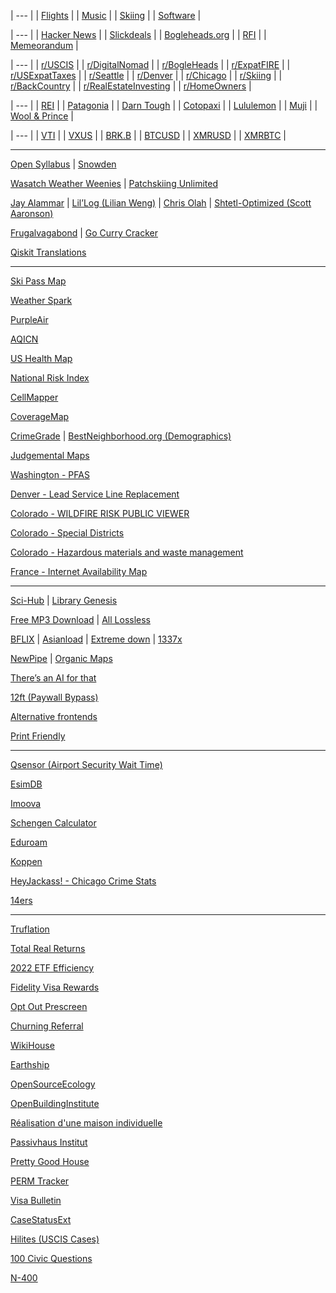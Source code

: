 | --- |
| [Flights](./flights) |
| [Music](./music) |
| [Skiing](./skiing) |
| [Software](./software) |

| --- |
| [Hacker News](https://news.ycombinator.com/) | 
| [Slickdeals](https://slickdeals.net/) |
| [Bogleheads.org](https://bogleheads.org/) |
| [RFI](https://www.rfi.fr/en/) |
| [Memeorandum](https://www.memeorandum.com/) |

| --- |
| [r/USCIS](https://old.reddit.com/r/uscis) |
| [r/DigitalNomad](https://old.reddit.com/r/digitalnomad/) |
| [r/BogleHeads](https://old.reddit.com/r/bogleheads) |
| [r/ExpatFIRE](https://old.reddit.com/r/expatfire) |
| [r/USExpatTaxes](https://old.reddit.com/r/usexpattaxes) |
| [r/Seattle](https://old.reddit.com/r/seattle) | 
| [r/Denver](https://old.reddit.com/r/denver) |
| [r/Chicago](https://old.reddit.com/r/chicago) |
| [r/Skiing](http://old.reddit.com/r/skiing) |
| [r/BackCountry](https://old.reddit.com/r/backcountry) |
| [r/RealEstateInvesting](http://old.reddit.com/r/realestateinvesting) | 
| [r/HomeOwners](http://old.reddit.com/r/homeowners) |

| --- |
| [REI](https://www.rei.com/) |
| [Patagonia](https://www.patagonia.com/) |
| [Darn Tough](https://darntough.com/) |
| [Cotopaxi](https://www.cotopaxi.com/) |
| [Lululemon](https://shop.lululemon.com/) |
| [Muji](https://www.muji.us/) |
| [Wool & Prince](https://woolandprince.com/) |

| --- |
| [VTI](https://www.tradingview.com/chart/?symbol=AMEX%3AVTI) |
| [VXUS](https://www.tradingview.com/chart/?symbol=NASDAQ%3AVXUS) |
| [BRK.B](https://www.tradingview.com/chart/?symbol=NYSE%3ABRK.B) |
| [BTCUSD](https://www.tradingview.com/chart/?symbol=BITSTAMP%3ABTCUSD) |
| [XMRUSD](https://www.tradingview.com/chart/?symbol=BYBIT%3AXMRUSDT.P) |
| [XMRBTC](https://www.tradingview.com/chart/?symbol=BINANCE%3AXMRBTC) |

---

[Open Syllabus](https://nitter.net/search?f=tweets\&q=from%3Aclured+OR+from%3Aopensyllabus\&e-nativeretweets=on\&e-replies=on) | [Snowden](https://nitter.net/search?f=tweets\&q=from%3Asnowden\&e-nativeretweets=on\&e-replies=on)

[Wasatch Weather Weenies](https://wasatchweatherweenies.blogspot.com/) | [Patchskiing Unlimited](https://patchskiing.net/)

[Jay Alammar](https://jalammar.github.io/) | [Lil’Log (Lilian Weng)](https://lilianweng.github.io/) | [Chris Olah](https://colah.github.io/) | [Shtetl-Optimized (Scott Aaronson)](https://scottaaronson.blog/)

[Frugalvagabond](https://frugalvagabond.com/) | [Go Curry Cracker](https://www.gocurrycracker.com)

[Qiskit Translations](https://github.com/qiskit-community/qiskit-translations/projects/2#column-16059157)

---

[Ski Pass Map](https://www.google.com/maps/d/u/0/viewer?mid=1hs1R4ik-rEIl4ClU2GCHznGAJN4nc3Mh&ll=41.48631472755944%2C-102.18505327499997&z=2)

[Weather Spark](https://weatherspark.com)

[PurpleAir](https://map.purpleair.com/)

[AQICN](https://aqicn.org/map/northamerica/)

[US Health Map](https://vizhub.healthdata.org/subnational/usa)

[National Risk Index](https://hazards.fema.gov/nri/map)

[CellMapper](https://www.cellmapper.net)

[CoverageMap](https://coveragemap.com)

[CrimeGrade](https://crimegrade.org/crime-in-my-area/) | [BestNeighborhood.org (Demographics)](https://bestneighborhood.org/)

[Judgemental Maps](https://judgmentalmaps.com)

[Washington - PFAS](https://doh.wa.gov/data-and-statistical-reports/washington-tracking-network-wtn/pfas/dashboard)

[Denver - Lead Service Line Replacement](https://dw.maps.arcgis.com/apps/View/index.html?appid=cb5d6630085b4e4b96ff7fd1adf39025)

[Colorado - WILDFIRE RISK PUBLIC VIEWER](https://co-pub.coloradoforestatlas.org/)

[Colorado - Special Districts](https://gis.dola.colorado.gov/CO_SpecialDistrict/)

[Colorado - Hazardous materials and waste management](https://cdphe.maps.arcgis.com/apps/webappviewer/index.html?id=dbca3a2942764fd8bdb947826a5a2228)

[France - Internet Availability Map](https://cartefibre.arcep.fr/index.html)

---

[Sci-Hub](https://sci-hub.se/) | [Library Genesis](http://libgen.rs/)

[Free MP3 Download](https://free-mp3-download.net/) | [All Lossless](https://alllossless.net)

[BFLIX](https://web.bflix.to/home) | [Asianload](https://asianembed.io/) | [Extreme down](https://www.extreme-down.moe) | [1337x](https://1337x.to/)

[NewPipe](https://github.com/TeamNewPipe/NewPipe/releases) | [Organic Maps](https://organicmaps.app/)

[There’s an AI for that](https://theresanaiforthat.com/alphabetical/)

[12ft (Paywall Bypass)](https://12ft.io/)

[Alternative frontends](https://farside.link/)

[Print Friendly](https://www.printfriendly.com)

---

[Qsensor (Airport Security Wait Time)](https://qsensor.co/)

[EsimDB](https://esimdb.com)

[Imoova](https://imoova.com/)

[Schengen Calculator](https://schengenareacalculator.com/)

[Eduroam](https://www.lan.kth.se/eduroam/phones/phones_mobile_guide.html)

[Koppen](https://www.gloh2o.org/koppen)

[HeyJackass! - Chicago Crime Stats](https://heyjackass.com/)

[14ers](https://www.14ers.com/)

---

[Truflation](https://truflation.com/)

[Total Real Returns](https://totalrealreturns.com/s/USDOLLAR,BRK-B,VTI,VXUS,SGOV?start=2022-01-01)

[2022 ETF Efficiency](https://docs.google.com/spreadsheets/u/0/d/1owatGsAWQ3Ep60lo25cpLaj7LoH-FtPSXxNPwGuAMk8/htmlview#gid=437441803)

[Fidelity Visa Rewards](https://www.fidelity.com/go/visa-signature-rewards-1502)

[Opt Out Prescreen](https://www.optoutprescreen.com/)

[Churning Referral](https://churning.rankt.com/referrals/)

[WikiHouse](https://www.wikihouse.cc/)

[Earthship](https://earthshipbiotecture.com/)

[OpenSourceEcology](https://www.opensourceecology.org/)

[OpenBuildingInstitute](https://www.openbuildinginstitute.org/)

[Réalisation d'une maison individuelle](https://web.archive.org/web/20170918182346/http://www.studiolada.fr/docs/telechargement/maison/dossier-synthese.pdf)

[Passivhaus Institut](https://passivehouse.com)

[Pretty Good House](https://www.prettygoodhouse.org/)

[PERM Tracker](https://permtimeline.com/)

[Visa Bulletin](https://travel.state.gov/content/travel/en/legal/visa-law0/visa-bulletin.html)

[CaseStatusExt](https://www.casestatusext.com/)

[Hilites (USCIS Cases)](https://hilites.today/uscis_cases/ioe-stats)

[100 Civic Questions](https://www.uscis.gov/citizenship/find-study-materials-and-resources/study-for-the-test/100-civics-questions-and-answers-with-mp3-audio-english-version)

[N-400](https://www.uscis.gov/n-400)

